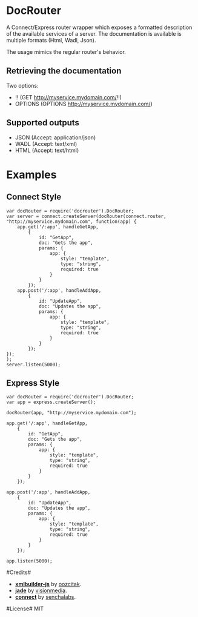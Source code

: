 # DocRouter #
A Connect/Express router wrapper which exposes a formatted description of the available services of a server.
The documentation is available is multiple formats (Html, Wadl, Json).

The usage mimics the regular router's behavior.

## Retrieving the documentation ##
Two options:

- !! (GET http://myservice.mydomain.com/!!)
- OPTIONS (OPTIONS http://myservice.mydomain.com/)

## Supported outputs ##
- JSON (Accept: application/json) 
- WADL (Accept: text/xml)
- HTML (Accept: text/html)

# Examples #
## Connect Style ##

```
﻿var docRouter = require('docrouter').DocRouter;
var server = connect.createServer(docRouter(connect.router, "http://myservice.mydomain.com", function(app) {
    app.get('/:app', handleGetApp,
        {
            id: "GetApp",
            doc: "Gets the app",
            params: {
                app: {
                    style: "template",
                    type: "string",
                    required: true
                }
            }
        });
    app.post('/:app', handleAddApp,
        {
            id: "UpdateApp",
            doc: "Updates the app",
            params: {
                app: {
                    style: "template",
                    type: "string",
                    required: true
                }
            }
        });
});
);
server.listen(5000);
```

## Express Style ##
```
﻿var docRouter = require('docrouter').DocRouter;
var app = express.createServer();

docRouter(app, "http://myservice.mydomain.com");

app.get('/:app', handleGetApp,
    {
        id: "GetApp",
        doc: "Gets the app",
        params: {
            app: {
                style: "template",
                type: "string",
                required: true
            }
        }
    });

app.post('/:app', handleAddApp,
    {
        id: "UpdateApp",
        doc: "Updates the app",
        params: {
            app: {
                style: "template",
                type: "string",
                required: true
            }
        }
    });

app.listen(5000);
```

#Credits#
* **[xmlbuilder-js](https://github.com/oozcitak/xmlbuilder-js)** by [oozcitak](https://github.com/oozcitak).
* **[jade](https://github.com/visionmedia/jade)** by [visionmedia](https://github.com/visionmedia).
* **[connect](https://github.com/senchalabs/connect)** by [senchalabs](https://github.com/senchalabs).

#License#
MIT